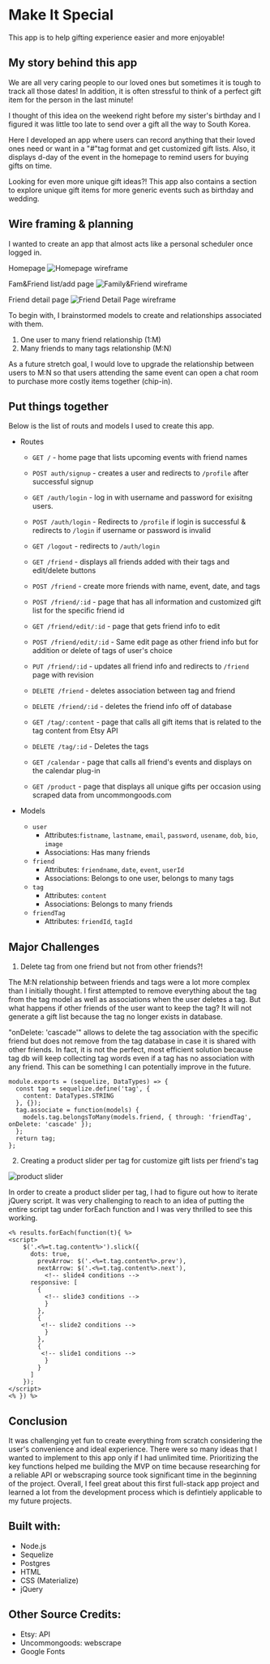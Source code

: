 # Make It Special
This app is to help gifting experience easier and more enjoyable!

## My story behind this app
We are all very caring people to our loved ones but sometimes it is tough to track all those dates! 
In addition, it is often stressful to think of a perfect gift item for the person in the last minute! 

I thought of this idea on the weekend right before my sister's birthday and I figured it was little too late to send over a gift all the way to South Korea. 

Here I developed an app where users can record anything that their loved ones need or want in a "#"tag format and get customized gift lists. Also, it displays d-day of the event in the homepage to remind users for buying gifts on time.  

Looking for even more unique gift ideas?! 
This app also contains a section to explore unique gift items for more generic events such as birthday and wedding.

## Wire framing & planning 
I wanted to create an app that almost acts like a personal scheduler once logged in. 

Homepage
![Homepage wireframe](https://res.cloudinary.com/kellyp/image/upload/v1548034910/wireframe1.png)

Fam&Friend list/add page
![Family&Friend wireframe](https://res.cloudinary.com/kellyp/image/upload/v1548034910/wireframe2.png)

Friend detail page
![Friend Detail Page wireframe](https://res.cloudinary.com/kellyp/image/upload/v1548034910/wireframe3.png)

To begin with, I brainstormed models to create and relationships associated with them. 

1) One user to many friend relationship (1:M)
2) Many friends to many tags relationship (M:N)

As a future stretch goal, I would love to upgrade the relationship between users to M:N so that users attending the same event can open a chat room to purchase more costly items together (chip-in).  

## Put things together

Below is the list of routs and models I used to create this app. 

* Routes
  * `GET /` - home page that lists upcoming events with friend names

  * `POST auth/signup` - creates a user and redirects to `/profile` after successful signup
  * `GET /auth/login` -  log in with username and password for exisitng users. 
  * `POST /auth/login` - Redirects to `/profile` if login is successful & redirects to `/login` if username or password is invalid
  * `GET /logout` - redirects to `/auth/login`

  * `GET /friend` - displays all friends added with their tags and edit/delete buttons
  * `POST /friend` - create more friends with name, event, date, and tags
  * `POST /friend/:id` - page that has all information and customized gift list for the specific friend id
  * `GET /friend/edit/:id` - page that gets friend info to edit
  * `POST /friend/edit/:id` - Same edit page as other friend info but for addition or delete of tags of user's choice
  * `PUT /friend/:id` - updates all friend info and redirects to `/friend` page with revision 
  * `DELETE /friend` - deletes association between tag and friend
  * `DELETE /friend/:id` - deletes the friend info off of database

  * `GET /tag/:content` - page that calls all gift items that is related to the tag content from Etsy API 
  * `DELETE /tag/:id` - Deletes the tags

  * `GET /calendar` - page that calls all friend's events and displays on the calendar plug-in

  * `GET /product` - page that displays all unique gifts per occasion using scraped data from uncommongoods.com

* Models
  * `user`
    * Attributes:`fistname`, `lastname`, `email`, `password`, `usename`, `dob`, `bio`, `image` 
    * Associations: Has many friends
  * `friend`
    * Attributes: `friendname`, `date`, `event`, `userId`
    * Associations: Belongs to one user, belongs to many tags
  * `tag`
    * Attributes: `content`
    * Associations: Belongs to many friends
  * `friendTag`
  	* Attributes: `friendId`, `tagId`


## Major Challenges
1) Delete tag from one friend but not from other friends?!

The M:N relationship between friends and tags were a lot more complex than I initially thought. I first attempted to remove everything about the tag from the tag model as well as associations when the user deletes a tag. But what happens if other friends of the user want to keep the tag? It will not generate a gift list because the tag no longer exists in database. 

"onDelete: 'cascade'" allows to delete the tag association with the specific friend but does not remove from the tag database in case it is shared with other friends. In fact, it is not the perfect, most efficient solution because tag db will keep collecting tag words even if a tag has no association with any friend. This can be something I can potentially improve in the future. 

```
module.exports = (sequelize, DataTypes) => {
  const tag = sequelize.define('tag', {
    content: DataTypes.STRING
  }, {});
  tag.associate = function(models) {
    models.tag.belongsToMany(models.friend, { through: 'friendTag', onDelete: 'cascade' });
  };
  return tag;
};
```

2) Creating a product slider per tag for customize gift lists per friend's tag 

![product slider](https://res.cloudinary.com/kellyp/image/upload/v1548032362/tagslider.png)

In order to create a product slider per tag, I had to figure out how to iterate jQuery script. It was very challenging to reach to an idea of putting the entire script tag under forEach function and I was very thrilled to see this working.  

```
<% results.forEach(function(t){ %>
<script>
	$('.<%=t.tag.content%>').slick({
	  dots: true,
		prevArrow: $('.<%=t.tag.content%>.prev'),
		nextArrow: $('.<%=t.tag.content%>.next'),
		  <!-- slide4 conditions -->
	  responsive: [
	    {
	      <!-- slide3 conditions -->
	      }
	    },
	    {
	     <!-- slide2 conditions -->
	      }
	    },
	    {
		 <!-- slide1 conditions -->
	      }
	    }
	  ]
	});
</script>
<% }) %>
```



## Conclusion
It was challenging yet fun to create everything from scratch considering the user's convenience and ideal experience. There were so many ideas that I wanted to implement to this app only if I had unlimited time. Prioritizing the key functions helped me building the MVP on time because researching for a reliable API or webscraping source took significant time in the beginning of the project. Overall, I feel great about this first full-stack app project and learned a lot from the development process which is defintiely applicable to my future projects.


## Built with: 
* Node.js
* Sequelize 
* Postgres
* HTML 
* CSS (Materialize)
* jQuery

## Other Source Credits:
* Etsy: API
* Uncommongoods: webscrape
* Google Fonts